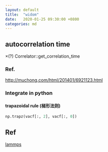 ```yaml
---
layout: default
title:  "widom"
date:   2020-01-25 09:30:00 +0800
categories: md
---
```


## autocorrelation time

×(?) Correlator::get_correlation_time


### Ref.
http://muchong.com/html/201401/6921123.html

### Integrate in python
#### trapazoidal rule (梯形法则)
```python
np.trapz(vacf[:, 2], vacf[:, 0])
```

## Ref
[lammps](https://github.com/marshallmcdonnell/lammps_widom_insertion)
